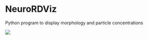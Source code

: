 # NeuroRDViz
Python program to display morphology and particle concentrations

<img src="https://imgur.com/9c8RuL6.png">
